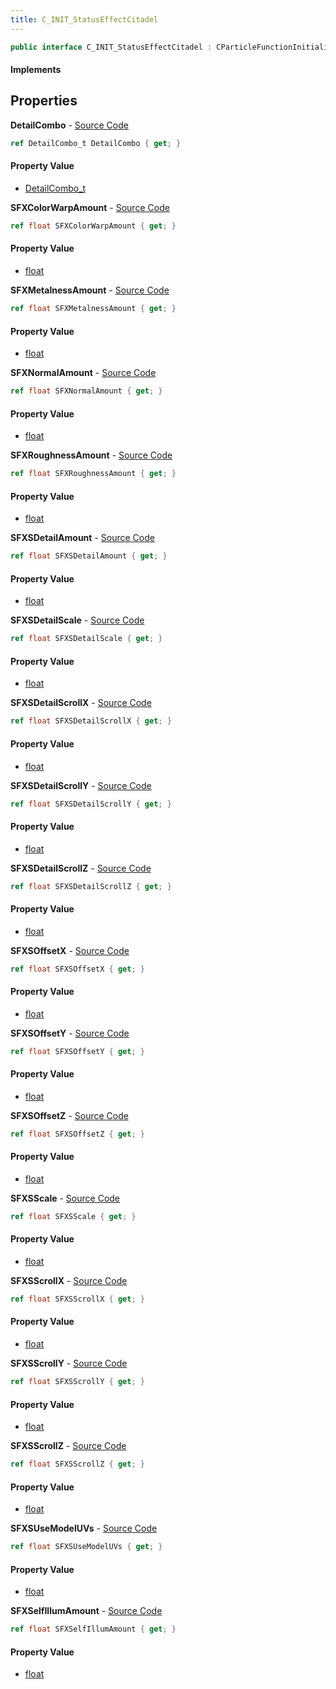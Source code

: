 ```yaml
---
title: C_INIT_StatusEffectCitadel
---
```


```csharp
public interface C_INIT_StatusEffectCitadel : CParticleFunctionInitializer, CParticleFunction, ISchemaClass<CParticleFunction>, ISchemaClass<CParticleFunctionInitializer>, ISchemaClass<C_INIT_StatusEffectCitadel>, ISchemaField, ISchemaClass, INativeHandle
```

#### Implements

## Properties

**DetailCombo** - [Source Code](https://github.com/swiftly-solution/swiftlys2/blob/main/managed/src/SwiftlyS2.Generated/Schemas/Interfaces/C_INIT_StatusEffectCitadel.cs#L40)

```csharp
ref DetailCombo_t DetailCombo { get; }
```

#### Property Value

- [DetailCombo_t](/docs/api/shared/schemadefinitions/detailcombo_t)

**SFXColorWarpAmount** - [Source Code](https://github.com/swiftly-solution/swiftlys2/blob/main/managed/src/SwiftlyS2.Generated/Schemas/Interfaces/C_INIT_StatusEffectCitadel.cs#L16)

```csharp
ref float SFXColorWarpAmount { get; }
```

#### Property Value

- [float](https://learn.microsoft.com/dotnet/api/system.single)

**SFXMetalnessAmount** - [Source Code](https://github.com/swiftly-solution/swiftlys2/blob/main/managed/src/SwiftlyS2.Generated/Schemas/Interfaces/C_INIT_StatusEffectCitadel.cs#L20)

```csharp
ref float SFXMetalnessAmount { get; }
```

#### Property Value

- [float](https://learn.microsoft.com/dotnet/api/system.single)

**SFXNormalAmount** - [Source Code](https://github.com/swiftly-solution/swiftlys2/blob/main/managed/src/SwiftlyS2.Generated/Schemas/Interfaces/C_INIT_StatusEffectCitadel.cs#L18)

```csharp
ref float SFXNormalAmount { get; }
```

#### Property Value

- [float](https://learn.microsoft.com/dotnet/api/system.single)

**SFXRoughnessAmount** - [Source Code](https://github.com/swiftly-solution/swiftlys2/blob/main/managed/src/SwiftlyS2.Generated/Schemas/Interfaces/C_INIT_StatusEffectCitadel.cs#L22)

```csharp
ref float SFXRoughnessAmount { get; }
```

#### Property Value

- [float](https://learn.microsoft.com/dotnet/api/system.single)

**SFXSDetailAmount** - [Source Code](https://github.com/swiftly-solution/swiftlys2/blob/main/managed/src/SwiftlyS2.Generated/Schemas/Interfaces/C_INIT_StatusEffectCitadel.cs#L42)

```csharp
ref float SFXSDetailAmount { get; }
```

#### Property Value

- [float](https://learn.microsoft.com/dotnet/api/system.single)

**SFXSDetailScale** - [Source Code](https://github.com/swiftly-solution/swiftlys2/blob/main/managed/src/SwiftlyS2.Generated/Schemas/Interfaces/C_INIT_StatusEffectCitadel.cs#L44)

```csharp
ref float SFXSDetailScale { get; }
```

#### Property Value

- [float](https://learn.microsoft.com/dotnet/api/system.single)

**SFXSDetailScrollX** - [Source Code](https://github.com/swiftly-solution/swiftlys2/blob/main/managed/src/SwiftlyS2.Generated/Schemas/Interfaces/C_INIT_StatusEffectCitadel.cs#L46)

```csharp
ref float SFXSDetailScrollX { get; }
```

#### Property Value

- [float](https://learn.microsoft.com/dotnet/api/system.single)

**SFXSDetailScrollY** - [Source Code](https://github.com/swiftly-solution/swiftlys2/blob/main/managed/src/SwiftlyS2.Generated/Schemas/Interfaces/C_INIT_StatusEffectCitadel.cs#L48)

```csharp
ref float SFXSDetailScrollY { get; }
```

#### Property Value

- [float](https://learn.microsoft.com/dotnet/api/system.single)

**SFXSDetailScrollZ** - [Source Code](https://github.com/swiftly-solution/swiftlys2/blob/main/managed/src/SwiftlyS2.Generated/Schemas/Interfaces/C_INIT_StatusEffectCitadel.cs#L50)

```csharp
ref float SFXSDetailScrollZ { get; }
```

#### Property Value

- [float](https://learn.microsoft.com/dotnet/api/system.single)

**SFXSOffsetX** - [Source Code](https://github.com/swiftly-solution/swiftlys2/blob/main/managed/src/SwiftlyS2.Generated/Schemas/Interfaces/C_INIT_StatusEffectCitadel.cs#L34)

```csharp
ref float SFXSOffsetX { get; }
```

#### Property Value

- [float](https://learn.microsoft.com/dotnet/api/system.single)

**SFXSOffsetY** - [Source Code](https://github.com/swiftly-solution/swiftlys2/blob/main/managed/src/SwiftlyS2.Generated/Schemas/Interfaces/C_INIT_StatusEffectCitadel.cs#L36)

```csharp
ref float SFXSOffsetY { get; }
```

#### Property Value

- [float](https://learn.microsoft.com/dotnet/api/system.single)

**SFXSOffsetZ** - [Source Code](https://github.com/swiftly-solution/swiftlys2/blob/main/managed/src/SwiftlyS2.Generated/Schemas/Interfaces/C_INIT_StatusEffectCitadel.cs#L38)

```csharp
ref float SFXSOffsetZ { get; }
```

#### Property Value

- [float](https://learn.microsoft.com/dotnet/api/system.single)

**SFXSScale** - [Source Code](https://github.com/swiftly-solution/swiftlys2/blob/main/managed/src/SwiftlyS2.Generated/Schemas/Interfaces/C_INIT_StatusEffectCitadel.cs#L26)

```csharp
ref float SFXSScale { get; }
```

#### Property Value

- [float](https://learn.microsoft.com/dotnet/api/system.single)

**SFXSScrollX** - [Source Code](https://github.com/swiftly-solution/swiftlys2/blob/main/managed/src/SwiftlyS2.Generated/Schemas/Interfaces/C_INIT_StatusEffectCitadel.cs#L28)

```csharp
ref float SFXSScrollX { get; }
```

#### Property Value

- [float](https://learn.microsoft.com/dotnet/api/system.single)

**SFXSScrollY** - [Source Code](https://github.com/swiftly-solution/swiftlys2/blob/main/managed/src/SwiftlyS2.Generated/Schemas/Interfaces/C_INIT_StatusEffectCitadel.cs#L30)

```csharp
ref float SFXSScrollY { get; }
```

#### Property Value

- [float](https://learn.microsoft.com/dotnet/api/system.single)

**SFXSScrollZ** - [Source Code](https://github.com/swiftly-solution/swiftlys2/blob/main/managed/src/SwiftlyS2.Generated/Schemas/Interfaces/C_INIT_StatusEffectCitadel.cs#L32)

```csharp
ref float SFXSScrollZ { get; }
```

#### Property Value

- [float](https://learn.microsoft.com/dotnet/api/system.single)

**SFXSUseModelUVs** - [Source Code](https://github.com/swiftly-solution/swiftlys2/blob/main/managed/src/SwiftlyS2.Generated/Schemas/Interfaces/C_INIT_StatusEffectCitadel.cs#L52)

```csharp
ref float SFXSUseModelUVs { get; }
```

#### Property Value

- [float](https://learn.microsoft.com/dotnet/api/system.single)

**SFXSelfIllumAmount** - [Source Code](https://github.com/swiftly-solution/swiftlys2/blob/main/managed/src/SwiftlyS2.Generated/Schemas/Interfaces/C_INIT_StatusEffectCitadel.cs#L24)

```csharp
ref float SFXSelfIllumAmount { get; }
```

#### Property Value

- [float](https://learn.microsoft.com/dotnet/api/system.single)

